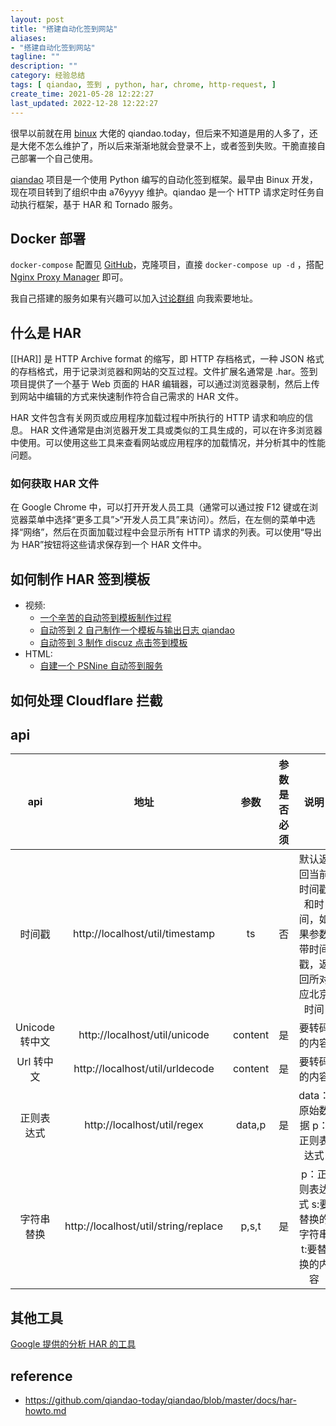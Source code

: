 ```yaml
---
layout: post
title: "搭建自动化签到网站"
aliases:
- "搭建自动化签到网站"
tagline: ""
description: ""
category: 经验总结
tags: [ qiandao, 签到 , python, har, chrome, http-request, ]
create_time: 2021-05-28 12:22:27
last_updated: 2022-12-28 12:22:27
---
```


很早以前就在用 [binux](https://github.com/binux/qiandao) 大佬的 qiandao.today，但后来不知道是用的人多了，还是大佬不怎么维护了，所以后来渐渐地就会登录不上，或者签到失败。干脆直接自己部署一个自己使用。

[qiandao](https://github.com/qiandao-today/qiandao) 项目是一个使用 Python 编写的自动化签到框架。最早由 Binux 开发，现在项目转到了组织中由 a76yyyy 维护。qiandao 是一个 HTTP 请求定时任务自动执行框架，基于 HAR 和 Tornado 服务。

## Docker 部署

`docker-compose` 配置见 [GitHub](https://github.com/einverne/dockerfile/tree/master/qiandao)，克隆项目，直接 `docker-compose up -d` ，搭配 [Nginx Proxy Manager](/post/2022/02/nginx-proxy-manager.html) 即可。

我自己搭建的服务如果有兴趣可以加入[讨论群组](https://t.me/+ZGRSOKjueMd6WelK) 向我索要地址。

## 什么是 HAR

[[HAR]] 是 HTTP Archive format 的缩写，即 HTTP 存档格式，一种 JSON 格式的存档格式，用于记录浏览器和网站的交互过程。文件扩展名通常是 .har。签到项目提供了一个基于 Web 页面的 HAR 编辑器，可以通过浏览器录制，然后上传到网站中编辑的方式来快速制作符合自己需求的 HAR 文件。

HAR 文件包含有关网页或应用程序加载过程中所执行的 HTTP 请求和响应的信息。 HAR 文件通常是由浏览器开发工具或类似的工具生成的，可以在许多浏览器中使用。可以使用这些工具来查看网站或应用程序的加载情况，并分析其中的性能问题。

### 如何获取 HAR 文件

在 Google Chrome 中，可以打开开发人员工具（通常可以通过按 F12 键或在浏览器菜单中选择“更多工具”>“开发人员工具”来访问）。然后，在左侧的菜单中选择“网络”，然后在页面加载过程中会显示所有 HTTP 请求的列表。可以使用“导出为 HAR”按钮将这些请求保存到一个 HAR 文件中。

## 如何制作 HAR 签到模板

- 视频:
  - [一个辛苦的自动签到模板制作过程](https://www.bilibili.com/video/BV1ox411C7RT)
  - [自动签到 2 自己制作一个模板与输出日志 qiandao](https://www.bilibili.com/video/BV1By4y1y7ar)
  - [自动签到 3 制作 discuz 点击签到模板](https://www.bilibili.com/video/BV1Nt4y1e7EQ)
- HTML:
  - [自建一个 PSNine 自动签到服务](https://blog.abyss.moe/posts/Qiandao/)

## 如何处理 Cloudflare 拦截



## api

|      api       |                 地址                 |  参数   | 参数是否必须 |                              说明                              |                                     用例                                      |
|:--------------:|:------------------------------------:|:-------:|:------------:|:--------------------------------------------------------------:|:-----------------------------------------------------------------------------:|
|     时间戳     |   http://localhost/util/timestamp    |   ts    |      否      | 默认返回当前时间戳和时间，如果参数带时间戳，返回所对应北京时间 | http://localhost/util/timestamp http://localhost/util/timestamp?ts=1586921249 |
| Unicode 转中文 |    http://localhost/util/unicode     | content |      是      |                          要转码的内容                          |      http://localhost/util/unicode?content=今日签到：1\u5929\u5ef6\u4fdd      |
|   Url 转中文   |   http://localhost/util/urldecode    | content |      是      |                          要转码的内容                          |       http://localhost/util/urldecode?content=签到成功！每日签到获得%2C       |
|   正则表达式   |     http://localhost/util/regex      | data,p  |      是      |                  data：原始数据 p：正则表达式                  |             http://localhost/util/regex?data=origin_data&p=regex              |
|   字符串替换   | http://localhost/util/string/replace |  p,s,t  |      是      |         p：正则表达式 s:要替换的字符串 t:要替换的内容          |    `http://localhost/util/string/replace?p=regex&t=text_to_replace&s=text`    |

## 其他工具

[Google 提供的分析 HAR 的工具](https://toolbox.googleapps.com/apps/har_analyzer/)

## reference

- <https://github.com/qiandao-today/qiandao/blob/master/docs/har-howto.md>
